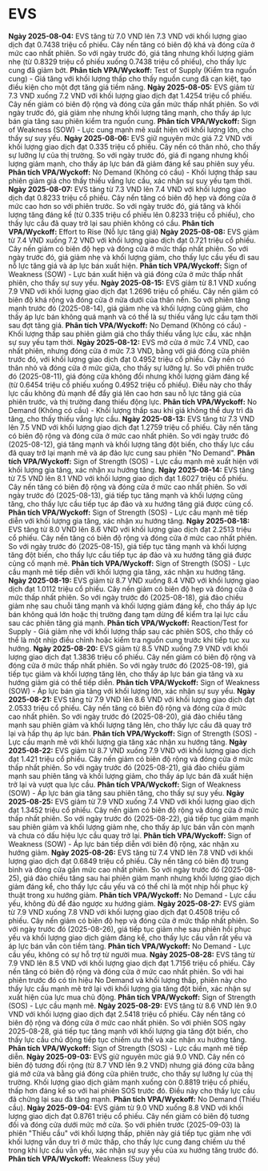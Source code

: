 # EVS

**Ngày 2025-08-04:** EVS tăng từ 7.0 VND lên 7.3 VND với khối lượng giao dịch đạt 0.7438 triệu cổ phiếu. Cây nến tăng có biên độ khá và đóng cửa ở mức cao nhất phiên. So với ngày trước đó, giá tăng nhưng khối lượng giảm nhẹ (từ 0.8329 triệu cổ phiếu xuống 0.7438 triệu cổ phiếu), cho thấy lực cung đã giảm bớt. **Phân tích VPA/Wyckoff:** Test of Supply (Kiểm tra nguồn cung) - Giá tăng với khối lượng thấp cho thấy nguồn cung đã cạn kiệt, tạo điều kiện cho một đợt tăng giá tiềm năng.
**Ngày 2025-08-05:** EVS giảm từ 7.3 VND xuống 7.2 VND với khối lượng giao dịch đạt 1.4254 triệu cổ phiếu. Cây nến giảm có biên độ rộng và đóng cửa gần mức thấp nhất phiên. So với ngày trước đó, giá giảm nhẹ nhưng khối lượng tăng mạnh, cho thấy áp lực bán gia tăng sau phiên kiểm tra nguồn cung. **Phân tích VPA/Wyckoff:** Sign of Weakness (SOW) - Lực cung mạnh mẽ xuất hiện với khối lượng lớn, cho thấy sự suy yếu.
**Ngày 2025-08-06:** EVS giữ nguyên mức giá 7.2 VND với khối lượng giao dịch đạt 0.335 triệu cổ phiếu. Cây nến có thân nhỏ, cho thấy sự lưỡng lự của thị trường. So với ngày trước đó, giá đi ngang nhưng khối lượng giảm mạnh, cho thấy áp lực bán đã giảm đáng kể sau phiên suy yếu. **Phân tích VPA/Wyckoff:** No Demand (Không có cầu) - Khối lượng thấp sau phiên giảm giá cho thấy thiếu vắng lực cầu, xác nhận sự suy yếu tạm thời.
**Ngày 2025-08-07:** EVS tăng từ 7.3 VND lên 7.4 VND với khối lượng giao dịch đạt 0.8233 triệu cổ phiếu. Cây nến tăng có biên độ hẹp và đóng cửa ở mức cao hơn so với phiên trước. So với ngày trước đó, giá tăng và khối lượng tăng đáng kể (từ 0.335 triệu cổ phiếu lên 0.8233 triệu cổ phiếu), cho thấy lực cầu đã quay trở lại sau phiên không có cầu. **Phân tích VPA/Wyckoff:** Effort to Rise (Nỗ lực tăng giá)
**Ngày 2025-08-08:** EVS giảm từ 7.4 VND xuống 7.2 VND với khối lượng giao dịch đạt 0.721 triệu cổ phiếu. Cây nến giảm có biên độ hẹp và đóng cửa ở mức thấp nhất phiên. So với ngày trước đó, giá giảm nhẹ và khối lượng giảm, cho thấy lực cầu yếu đi sau nỗ lực tăng giá và áp lực bán xuất hiện. **Phân tích VPA/Wyckoff:** Sign of Weakness (SOW) - Lực bán xuất hiện và giá đóng cửa ở mức thấp nhất phiên, cho thấy sự suy yếu.
**Ngày 2025-08-15:** EVS giảm từ 8.1 VND xuống 7.9 VND với khối lượng giao dịch đạt 1.2696 triệu cổ phiếu. Cây nến giảm có biên độ khá rộng và đóng cửa ở nửa dưới của thân nến. So với phiên tăng mạnh trước đó (2025-08-14), giá giảm nhẹ và khối lượng cũng giảm, cho thấy áp lực bán không quá mạnh và có thể là sự thiếu vắng lực cầu tạm thời sau đợt tăng giá. **Phân tích VPA/Wyckoff:** No Demand (Không có cầu) - Khối lượng thấp sau phiên giảm giá cho thấy thiếu vắng lực cầu, xác nhận sự suy yếu tạm thời.
**Ngày 2025-08-12:** EVS mở cửa ở mức 7.4 VND, cao nhất phiên, nhưng đóng cửa ở mức 7.3 VND, bằng với giá đóng cửa phiên trước đó, với khối lượng giao dịch đạt 0.4952 triệu cổ phiếu. Cây nến có thân nhỏ và đóng cửa ở mức giữa, cho thấy sự lưỡng lự. So với phiên trước đó (2025-08-11), giá đóng cửa không đổi nhưng khối lượng giảm đáng kể (từ 0.6454 triệu cổ phiếu xuống 0.4952 triệu cổ phiếu). Điều này cho thấy lực cầu không đủ mạnh để đẩy giá lên cao hơn sau nỗ lực tăng giá của phiên trước, và thị trường đang thiếu động lực. **Phân tích VPA/Wyckoff:** No Demand (Không có cầu) - Khối lượng thấp sau khi giá không thể duy trì đà tăng, cho thấy thiếu vắng lực cầu.
**Ngày 2025-08-13:** EVS tăng từ 7.3 VND lên 7.5 VND với khối lượng giao dịch đạt 1.2759 triệu cổ phiếu. Cây nến tăng có biên độ rộng và đóng cửa ở mức cao nhất phiên. So với ngày trước đó (2025-08-12), giá tăng mạnh và khối lượng tăng đột biến, cho thấy lực cầu đã quay trở lại mạnh mẽ và áp đảo lực cung sau phiên "No Demand". **Phân tích VPA/Wyckoff:** Sign of Strength (SOS) - Lực cầu mạnh mẽ xuất hiện với khối lượng gia tăng, xác nhận xu hướng tăng.
**Ngày 2025-08-14:** EVS tăng từ 7.5 VND lên 8.1 VND với khối lượng giao dịch đạt 1.6027 triệu cổ phiếu. Cây nến tăng có biên độ rộng và đóng cửa ở mức cao nhất phiên. So với ngày trước đó (2025-08-13), giá tiếp tục tăng mạnh và khối lượng cũng tăng, cho thấy lực cầu tiếp tục áp đảo và xu hướng tăng giá được củng cố. **Phân tích VPA/Wyckoff:** Sign of Strength (SOS) - Lực cầu mạnh mẽ tiếp diễn với khối lượng gia tăng, xác nhận xu hướng tăng.
**Ngày 2025-08-18:** EVS tăng từ 8.0 VND lên 8.6 VND với khối lượng giao dịch đạt 2.2513 triệu cổ phiếu. Cây nến tăng có biên độ rộng và đóng cửa ở mức cao nhất phiên. So với ngày trước đó (2025-08-15), giá tiếp tục tăng mạnh và khối lượng tăng đột biến, cho thấy lực cầu tiếp tục áp đảo và xu hướng tăng giá được củng cố mạnh mẽ. **Phân tích VPA/Wyckoff:** Sign of Strength (SOS) - Lực cầu mạnh mẽ tiếp diễn với khối lượng gia tăng, xác nhận xu hướng tăng.
**Ngày 2025-08-19:** EVS giảm từ 8.7 VND xuống 8.4 VND với khối lượng giao dịch đạt 1.0112 triệu cổ phiếu. Cây nến giảm có biên độ hẹp và đóng cửa ở mức thấp nhất phiên. So với ngày trước đó (2025-08-18), giá đảo chiều giảm nhẹ sau chuỗi tăng mạnh và khối lượng giảm đáng kể, cho thấy áp lực bán không quá lớn hoặc thị trường đang tạm dừng để kiểm tra lại lực cầu sau các phiên tăng giá mạnh. **Phân tích VPA/Wyckoff:** Reaction/Test for Supply - Giá giảm nhẹ với khối lượng thấp sau các phiên SOS, cho thấy có thể là một nhịp điều chỉnh hoặc kiểm tra nguồn cung trước khi tiếp tục xu hướng.
**Ngày 2025-08-20:** EVS giảm từ 8.5 VND xuống 7.9 VND với khối lượng giao dịch đạt 1.3836 triệu cổ phiếu. Cây nến giảm có biên độ rộng và đóng cửa ở mức thấp nhất phiên. So với ngày trước đó (2025-08-19), giá tiếp tục giảm và khối lượng tăng lên, cho thấy áp lực bán gia tăng và xu hướng giảm giá có thể tiếp diễn. **Phân tích VPA/Wyckoff:** Sign of Weakness (SOW) - Áp lực bán gia tăng với khối lượng lớn, xác nhận sự suy yếu.
**Ngày 2025-08-21:** EVS tăng từ 7.9 VND lên 8.6 VND với khối lượng giao dịch đạt 2.0533 triệu cổ phiếu. Cây nến tăng có biên độ rộng và đóng cửa ở mức cao nhất phiên. So với ngày trước đó (2025-08-20), giá đảo chiều tăng mạnh sau phiên giảm và khối lượng tăng lên, cho thấy lực cầu đã quay trở lại và hấp thụ áp lực bán. **Phân tích VPA/Wyckoff:** Sign of Strength (SOS) - Lực cầu mạnh mẽ với khối lượng gia tăng xác nhận xu hướng tăng.
**Ngày 2025-08-22:** EVS giảm từ 8.7 VND xuống 7.9 VND với khối lượng giao dịch đạt 1.421 triệu cổ phiếu. Cây nến giảm có biên độ rộng và đóng cửa ở mức thấp nhất phiên. So với ngày trước đó (2025-08-21), giá đảo chiều giảm mạnh sau phiên tăng và khối lượng giảm, cho thấy áp lực bán đã xuất hiện trở lại và vượt qua lực cầu. **Phân tích VPA/Wyckoff:** Sign of Weakness (SOW) - Áp lực bán gia tăng sau phiên tăng, cho thấy sự suy yếu.
**Ngày 2025-08-25:** EVS giảm từ 7.9 VND xuống 7.4 VND với khối lượng giao dịch đạt 1.3452 triệu cổ phiếu. Cây nến giảm có biên độ rộng và đóng cửa ở mức thấp nhất phiên. So với ngày trước đó (2025-08-22), giá tiếp tục giảm mạnh sau phiên giảm và khối lượng giảm nhẹ, cho thấy áp lực bán vẫn còn mạnh và chưa có dấu hiệu lực cầu quay trở lại. **Phân tích VPA/Wyckoff:** Sign of Weakness (SOW) - Áp lực bán tiếp diễn với biên độ rộng, xác nhận xu hướng giảm.
**Ngày 2025-08-26:** EVS tăng từ 7.4 VND lên 7.8 VND với khối lượng giao dịch đạt 0.6849 triệu cổ phiếu. Cây nến tăng có biên độ trung bình và đóng cửa gần mức cao nhất phiên. So với ngày trước đó (2025-08-25), giá đảo chiều tăng sau hai phiên giảm mạnh nhưng khối lượng giao dịch giảm đáng kể, cho thấy lực cầu yếu và có thể chỉ là một nhịp hồi phục kỹ thuật trong xu hướng giảm. **Phân tích VPA/Wyckoff:** No Demand - Lực cầu yếu, không đủ để đảo ngược xu hướng giảm.
**Ngày 2025-08-27:** EVS giảm từ 7.9 VND xuống 7.8 VND với khối lượng giao dịch đạt 0.4508 triệu cổ phiếu. Cây nến giảm có biên độ hẹp và đóng cửa ở mức thấp nhất phiên. So với ngày trước đó (2025-08-26), giá tiếp tục giảm nhẹ sau phiên hồi phục yếu và khối lượng giao dịch giảm đáng kể, cho thấy lực cầu vẫn rất yếu và áp lực bán vẫn còn tiềm tàng. **Phân tích VPA/Wyckoff:** No Demand - Lực cầu yếu, không có sự hỗ trợ từ người mua.
**Ngày 2025-08-28:** EVS tăng từ 7.9 VND lên 8.5 VND với khối lượng giao dịch đạt 1.7156 triệu cổ phiếu. Cây nến tăng có biên độ rộng và đóng cửa ở mức cao nhất phiên. So với hai phiên trước đó có tín hiệu No Demand và khối lượng thấp, phiên này cho thấy lực cầu mạnh mẽ trở lại với khối lượng gia tăng đột biến, xác nhận sự xuất hiện của lực mua chủ động. **Phân tích VPA/Wyckoff:** Sign of Strength (SOS) - Lực cầu mạnh mẽ.
**Ngày 2025-08-29:** EVS tăng từ 8.6 VND lên 9.0 VND với khối lượng giao dịch đạt 2.5418 triệu cổ phiếu. Cây nến tăng có biên độ rộng và đóng cửa ở mức cao nhất phiên. So với phiên SOS ngày 2025-08-28, giá tiếp tục tăng mạnh với khối lượng gia tăng đột biến, cho thấy lực cầu chủ động tiếp tục chiếm ưu thế và xác nhận xu hướng tăng. **Phân tích VPA/Wyckoff:** Sign of Strength (SOS) - Lực cầu mạnh mẽ tiếp diễn.
**Ngày 2025-09-03:** EVS giữ nguyên mức giá 9.0 VND. Cây nến có biên độ tương đối rộng (từ 8.7 VND lên 9.2 VND) nhưng giá đóng cửa bằng giá mở cửa và bằng giá đóng cửa phiên trước, cho thấy sự lưỡng lự của thị trường. Khối lượng giao dịch giảm mạnh xuống còn 0.8819 triệu cổ phiếu, thấp hơn đáng kể so với hai phiên SOS trước đó. Điều này cho thấy lực cầu đã chững lại sau đà tăng mạnh. **Phân tích VPA/Wyckoff:** No Demand (Thiếu cầu).
**Ngày 2025-09-04:** EVS giảm từ 9.0 VND xuống 8.8 VND với khối lượng giao dịch đạt 0.8761 triệu cổ phiếu. Cây nến giảm có biên độ tương đối và đóng cửa dưới mức mở cửa. So với phiên trước (2025-09-03) là phiên "Thiếu cầu" với khối lượng thấp, phiên này giá tiếp tục giảm nhẹ với khối lượng vẫn duy trì ở mức thấp, cho thấy lực cung đang chiếm ưu thế trong khi lực cầu vẫn yếu, xác nhận sự suy yếu của xu hướng tăng trước đó. **Phân tích VPA/Wyckoff:** Weakness (Suy yếu)
